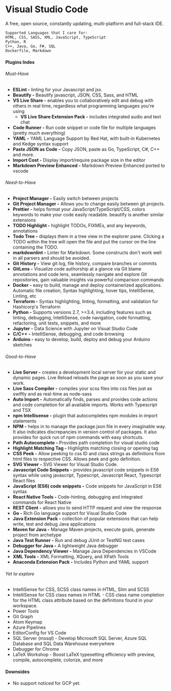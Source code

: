 # Visual Studio Code

A free, open source, constantly updating, multi-platform and full-stack IDE.

```
Supported Languages that I care for:
HTML, CSS, SASS, XML, JavaScript, TypeScript
Python, R
C++, Java, Go, F#, SQL
Dockerfile, Markdown
```

#### Plugins Index

###### Must-Have

* **ESLint -** linting for your Javascript and jsx.
* **Beautify -** Beautify javascript, JSON, CSS, Sass, and HTML
* **VS Live Share -** enables you to collaboratively edit and debug with others in real time, regardless what programming languages you're using
  * **VS Live Share Extension Pack -** includes integrated audio and text chat
* **Code Runner -** Run code snippet or code file for multiple languages \(pretty much everything\)
* **YAML -** YAML Language Support by Red Hat, with built-in Kubernetes and Kedge syntax support
* **Paste JSON as Code -** Copy JSON, paste as Go, TypeScript, C\#, C++ and more.
* **Import Cost -** Display import/require package size in the editor
* **Markdown Preview Enhanced -** Markdown Preview Enhanced ported to vscode

###### Need-to-Have

* **Project Manager -** Easily switch between projects
* **Git Project Manager -** Allows you to change easily between git projects.
* **Prettier -** helps format your JavaScript/TypeScript/CSS, colors keywords to make your code easily readable. beautify is another similar extensions
* **TODO Highlight -** highlight TODOs, FIXMEs, and any keywords, annotations
* **Todo Tree -** displays them in a tree view in the explorer pane. Clicking a TODO within the tree will open the file and put the cursor on the line containing the TODO.
* **markdownlint -** Linter for Markdown. Some constructs don't work well in all parsers and should be avoided.
* **Git History -** View git log, file history, compare branches or commits
* **GitLens -** Visualize code authorship at a glance via Git blame annotations and code lens, seamlessly navigate and explore Git repositories, gain valuable insights via powerful comparison commands
* **Docker -** easy to build, manage and deploy containerized applications. Automatic file creation, Syntax highlighting, hover tips, IntelliSense, Linting, etc
* **Terraform -** Syntax highlighting, linting, formatting, and validation for Hashicorp's Terraform
* **Python -** Supports versions 2.7, &gt;=3.4, including features such as linting, debugging, IntelliSense, code navigation, code formatting, refactoring, unit tests, snippets, and more
* **Jupyter -** Data Science with Jupyter on Visual Studio Code
* **C/C++ -** IntelliSense, debugging, and code browsing
* **Arduino -** easy to develop, build, deploy and debug your Arduino sketches

###### Good-to-Have

* **Live Server -** creates a development local server for your static and dynamic pages. Live Reload reloads the page as soon as you save your work.
* **Live Sass Compiler -** compiles your scss files into css files just as swiftly and as real-time as node-sass
* **Auto Import -** Automatically finds, parses and provides code actions and code completion for all available imports. Works with Typescript and TSX
* **npm Intellisense -** plugin that autocompletes npm modules in import statements
* **NPM -** helps in to manage the package.json file in every imaginable way. It also indicates discrepancies in version control of packages. It also provides for quick run of npm commands with easy shortcuts.
* **Path Autocomplete -** Provides path completion for visual studio code
* **Highlight Matching Tag -** Highlights matching closing or opening tag
* **CSS Peek -** Allow peeking to css ID and class strings as definitions from html files to respective CSS. Allows peek and goto definition.
* **SVG Viewer -** SVG Viewer for Visual Studio Code.
* **Javascript Code Snippets -** provides javascript code snippets in ES6 syntax while using javascript, Typescript, Javascript React, Typescript React files
* **JavaScript \(ES6\) code snippets -** Code snippets for JavaScript in ES6 syntax
* **React Native Tools -** Code-hinting, debugging and integrated commands for React Native
* **REST Client -** allows you to send HTTP request and view the response
* **Go -** Rich Go language support for Visual Studio Code
* **Java Extension Pack -** collection of popular extensions that can help write, test and debug Java applications
* **Maven for Java -** Manage Maven projects, execute goals, generate project from archetype
* **Java Test Runner -** Run and debug JUnit or TestNG test cases
* **Debugger for Java -** A lightweight Java debugger
* **Java Dependency Viewer -** Manage Java Dependencies in VSCode
* **XML Tools -** XML Formatting, XQuery, and XPath Tools
* **Anaconda Extension Pack -** Includes Python and YAML support

###### Yet to explore

* IntelliSense for CSS, SCSS class names in HTML, Slim and SCSS
* IntelliSense for CSS class names in HTML - CSS class name completion for the HTML class attribute based on the definitions found in your workspace.
* Power Tools
* Git Graph
* Atom Keymap
* Azure Pipelines
* EditorConfig for VS Code
* SQL Server \(mssql\) - Develop Microsoft SQL Server, Azure SQL Database and SQL Data Warehouse everywhere
* Debugger for Chrome
* LaTeX Workshop - Boost LaTeX typesetting efficiency with preview, compile, autocomplete, colorize, and more

#### Downsides

* No support noticed for GCP yet.



